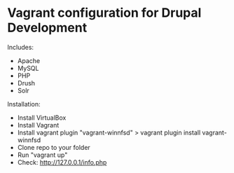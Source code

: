 <h1>Vagrant configuration for Drupal Development</h1>

Includes:
  - Apache
  - MySQL
  - PHP
  - Drush
  - Solr

Installation:
  - Install VirtualBox
  - Install Vagrant
  - Install vagrant plugin "vagrant-winnfsd" > vagrant plugin install vagrant-winnfsd
  - Clone repo to your folder
  - Run "vagrant up"
  - Check: http://127.0.0.1/info.php
